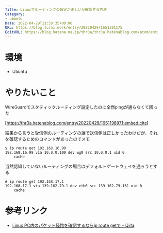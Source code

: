 ```yaml
---
Title: Linuxでルーティングの設定が正しいか確認する方法
Category:
- ubuntu
Date: 2022-04-29T11:59:35+09:00
URL: https://blog.turai.work/entry/20220429/1651201175
EditURL: https://blog.hatena.ne.jp/thr3a/thr3a.hatenablog.com/atom/entry/13574176438087330815
---
```


# 環境

- Ubuntu

# やりたいこと

WireGuardでスタティックルーティング設定したのに全然pingが通らなくて困った

[https://thr3a.hatenablog.com/entry/20220429/1651198971:embed:cite]

結果から言うと受信側のルーティングの話で送信側は正しかったわけだが、それを確認するためのコマンドがあったのでメモ

```
$ ip route get 192.168.16.99
192.168.16.99 via 10.0.0.100 dev wg0 src 10.0.0.1 uid 0
    cache
```

当然認知していないルーティングの場合はデフォルトゲートウェイを通ろうとする

```
# ip route get 192.168.17.1
192.168.17.1 via 139.162.79.1 dev eth0 src 139.162.79.161 uid 0
    cache
```

# 参考リンク

- [Linux PC内のパケット経路を確認するならip route getで - Qiita](https://qiita.com/developer-kikikaikai/items/4422f4d7d6f6864b13de)
